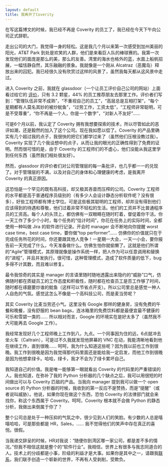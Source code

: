 ```yaml
---
layout: default
title: 我离开了Coverity
---
```



在写这篇博文的时候，我已经不再是 Coverity 的员工了，我已经在今天下午向公司正式辞职。

走出公司的大门，我觉得一身的轻松。这是我几个月以来第一次感受到加州美丽的阳光，AT&T Park 到处是欢笑的人群，他们是来看巨人队的棒球赛的。我第一次发现他们的面庞是那么的美，那么的友善。湾里的海水也格外的蓝，水面上船帆招展，一幅恬静自然，其乐融融的景象。我就像是一个刚从 Alcatraz（恶魔岛）释放出来的囚犯。我已经很久没有欣赏过这样的风景了，虽然我每天都从这风景中走过。

进入 Coverity 之前，我就在 glassdoor（一个让员工评价自己公司的网站）上面看过给它的 <a href="http://www.glassdoor.com/Reviews/Coverity-Reviews-E231988.htm">评价</a>，只有 3.2 颗星，44% 的员工推荐朋友去那里工作。评价者们写到：“管理队伍非常不成熟”，“不重视自己的员工”，“高层总是互相打架”，“每个星期都有人莫名其妙的被炒鱿鱼”，“过劳工作，工资太低”，“工程师非常聪明，可是不受尊重”，“你不再是一个人，你是一个数字”，“对新人不友好”……

可是6个月以前，我认定了 Coverity 拥有我想要探索的技术，所以尽管如此的恶评如潮，还是毅然的加入了这个公司。现在我如愿以偿了。Coverity 的产品里确实有几个超过我的点子，我很快的把它们都学过来了（虽然他们压根没教过我）。Coverity 实现了几个我设想中的点子，从而让我的眼光的正确性得到了免费的证明。然而很可惜的是，由于 Coverity 的工程师们的不虚心，他们没能从我这里学到任何东西（虽然我们相处很友好）。

然而，glassdoor 的评价者们对公司管理层的每一条批评，也几乎都一一的兑现了。对于管理层的不满，以及对自己的身体和心理健康的考虑，是我离开 Coverity 的真正原因。

这恐怕是一个罕见的既有高科技，却又极其吝啬而压榨的公司。Coverity 工程师的水平都是高于普通程序员级别的（有多少人会设计静态分析软件呢？没有很多），好些工程师都有博士学位。可是这些极其聪明的工程师，却并没有得到他们应该得到的待遇和尊敬，他们过着非常不轻松的生活。他们的工资并不比普通程序员的工资高。每个人的头顶上，都仿佛有一双眼睛在随时盯着，督促着你干活。你一天工作了多少个小时，每个任务的“估计时间”，你花在任务上的实际时间，全都使用一种叫做 Jira 的软件进行记录。开会时 manager 会不断地向你提醒 worst case time，best case time，要你做“top performer”…… 仿佛你的价值就只在于完成任务所花的时间，你还要跟其他人竞争！一星期一大会，一天一小会，要你报告前一天完成了什么，今天准备做什么。仿佛生怕你就偷懒了。这就是他们所谓的“Agile”管理模式，其原理就像是操作系统一样，把人作为可以任意调用和替换的“进程”，并且并发执行。很可惜，这种管理模式，造成了软件质量的低下，bug 多得不计其数，而且难以修复。

最令我惊奇的其实是 manager 的言语里随时随地透露出来隐约的“威胁”口气，仿佛随时都在质疑员工的工作态度和积极性，随时都在检查员工是否工作够了时间，随时都在琢磨要炒谁的鱿鱼（这样可以节省点开支）。所以公司里总是感觉一种人人自危的气氛。感觉这怎么不像是一个高科技公司，而是麦当劳呢？

其实 Coverity 比麦当劳还小气。这里没有 Google 那样的健身房，没有免费的午餐和晚餐，没有舒服的 bean bags，连冰箱里的免费饮料都是最便宜最不健康的可乐和雪碧一类的…… 所以相对而言，Google 的环境实在是好太多了（虽然我不大可能再去 Google 工作）。

我经常发现好几个工程师晚上工作到八，九点。一个同事因为住的远，6点就冲去坐火车（Caltrain），可是过不久我就发现他屏幕的 VNC 在动，我能清晰地看到他在继续工作，直到很晚…… 呵呵，我为什么知道这些呢？因为我以前也工作到很晚。我工作到很晚是因为我觉得那代码里面还是能给我一定启发，而他工作到很晚是因为他想拿绿卡。哈哈，绿卡，我才不会为了绿卡累坏自己。

我知道自己的价值。我是唯一能够第一眼就看出 Coverity 的代码里的严重错误的人。我也知道，在弥补了我的 Python 分析器的几个缺点之后，我可以用很短的时间做出可以与 Coverity 匹敌的产品。当我向 manager 提到我可以做一个 open source 的 Python 分析器的时候，我收到的第一反应不是赞扬，而是“提醒”（或者说叫威胁）。他说，如果你现在做这个东西，恐怕 Coverity 的法律部门就会来找你，称这个东西属于 Coverity。呵呵，Coverity 根本就不会做 Python 的静态分析，我做出来倒属于你了？

整个公司总是处于一种压抑的气氛之中，很少见到人们的笑脸。有少数的人总是嘻嘻哈哈，可是那些都是 HR，Sales，…… 我不觉得他们的笑声中存在真正的喜悦。很假。

当我递交辞呈的时候，HR对我说：“随便你到湾区哪一家公司，都是差不多的情况。”但我不相信这就是整个的“软件行业”。我相信，世界上有很多与我志同道合的人。技术上的分歧都是小事，阶级的利益才是大事。如果你是其中之一，请跟我<a href="mailto:yinwang0@gmail.com">联系</a>，我们联手创造一个崭新的世界，不再有人受剥削，受欺负。
